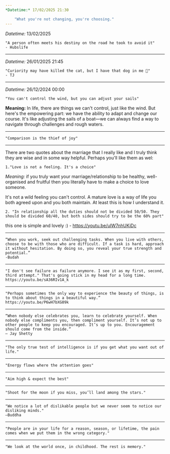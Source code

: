 ```yaml
---
*Datetime:* 17/02/2025 21:30

	"What you're not changing, you're choosing."
---
```

*Datetime:* 13/02/2025 

	"A person often meets his destiny on the road he took to avoid it"
	- Hubslife
---
*Datetime:* 26/01/2025 21:45

	"Curiority may have killed the cat, but I have that dog in me 🐺"
	- TJ

---
*Datetime:* 26/12/2024 00:00

	"You can't control the wind, but you can adjust your sails"

**Meaning:** In life, there are things we can't control, just like the wind. But here's the empowering part: we have the ability to adapt and change our course. It's like adjusting the sails of a boat—we can always find a way to navigate through challenges and rough waters.

---
	"Comparison is the thief of joy"
---
There are two quotes about the marriage that I really like and I truly think they are wise and in some way helpful. Perhaps you'll like them as wel:
	
	1."Love is not a feeling. It's a choice" 
*Meaning:* if you truly want your marriage/relationship to be healthy, well-organised and fruitful then you literally have to make a choice to love someone.

It's not a wild feeling you can't control. A mature love is a way of life you both agreed upon and you both maintain. At least this is how I understand it.
	
	2. "In relationship all the duties should not be divided 50/50. They should be divided 60/40, but both sides should try to be the 60% part"
this one is simple and lovely :)
    - https://youtu.be/uIW7nhUKiDc

---
	“When you work, seek out challenging tasks. When you live with others, choose to be with those who are difficult. If a task is hard, approach it without hesitation. By doing so, you reveal your true strength and potential.”
	-Budah
---
	"I don't see failure as failure anymore. I see it as my first, second, third attempt." That's going stick in my head for a long time.
	https://youtu.be/sA36RIv1A_k
---
	"Perhaps sometimes the only way to experience the beauty of things, is to think about things in a beautiful way.” 
	https://youtu.be/P6wH7bXG09k
---
	“When nobody else celebrates you, learn to celebrate yourself. When nobody else compliments you, then compliment yourself. It’s not up to other people to keep you encouraged. It’s up to you. Encouragement should come from the inside.”
	– Jay Shetty
---
	"The only true test of intelligence is if you get what you want out of life."	
---
	"Energy flows where the attention goes"
---
	"Aim high & expect the best"
---
	"Shoot for the moon if you miss, you’ll land among the stars."
---
	"We notice a lot of dislikable people but we never seem to notice our disliking minds."
	—Buddha

---
	"People are in your life for a reason, season, or lifetime, the pain comes when we put them in the wrong category."
---
	"We look at the world once, in childhood. The rest is memory."
